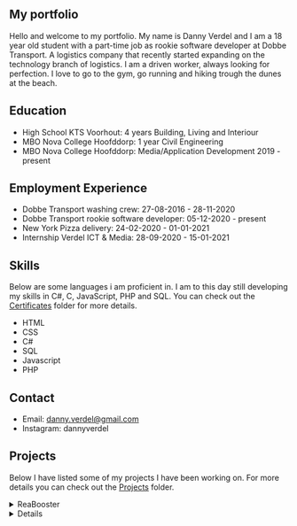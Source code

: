 ## My portfolio
  Hello and welcome to my portfolio. My name is Danny Verdel and I am a 18 year old student with a part-time job as rookie software developer at Dobbe Transport. A logistics company that recently started expanding on the technology branch of logistics. I am a driven worker, always looking for perfection. I love to go to the gym, go running and hiking trough the dunes at the beach. 
  
## Education
- High School KTS Voorhout: 4 years Building, Living and Interiour
- MBO Nova College Hoofddorp: 1 year Civil Engineering
- MBO Nova College Hoofddorp: Media/Application Development 2019 - present

## Employment Experience
- Dobbe Transport washing crew: 27-08-2016 - 28-11-2020
- Dobbe Transport rookie software developer: 05-12-2020 - present
- New York Pizza delivery: 24-02-2020 - 01-01-2021
- Internship Verdel ICT & Media: 28-09-2020 - 15-01-2021

## Skills
Below are some languages i am proficient in. I am to this day still developing my skills in C#, C, JavaScript, PHP and SQL. You can check out the <a href="https://github.com/dannyverdel/portfolio/tree/main/Certificates">Certificates</a> folder for more details. 
- HTML 
- CSS 
- C# 
- SQL 
- Javascript 
- PHP

## Contact
- Email: danny.verdel@gmail.com
- Instagram: dannyverdel

## Projects
Below I have listed some of my projects I have been working on. For more details you can check out the <a href="https://github.com/dannyverdel/portfolio/tree/main/Projects">Projects</a> folder. 
<details>
  <summary>ReaBooster</summary>
  This is a fun web game where you have to click the targets as fast as possible. It registers your reaction time and score. I did this with HTML and CSS for the looks and JavaScript for the functions and interaction. I made the base of this in a course called 'The complete web developer course 2.0' on udemy and added some extra features and styles by myself.
</details>
<details>
  <sumamry>Portfolio</summary>
  This is a self made website which is quite similair to this portfolio. But this is to display my HTML and CSS skills too. I made this as an assignment for school. 
</details>
